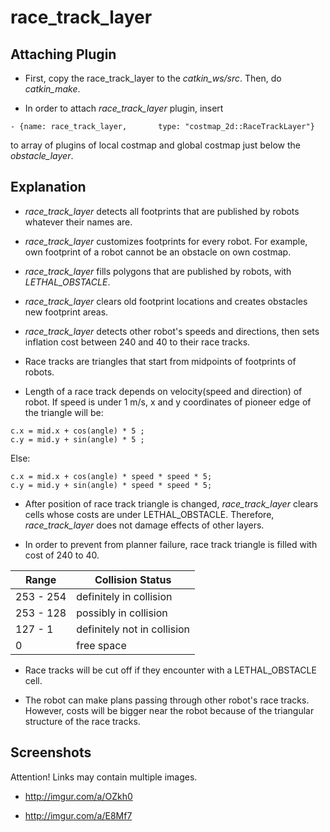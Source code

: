 **race_track_layer**
==================

## Attaching Plugin

* First, copy the race\_track\_layer to the *catkin_ws/src*. Then, do *catkin_make*.

*  In order to attach *race\_track\_layer* plugin, insert

```
- {name: race_track_layer,       type: "costmap_2d::RaceTrackLayer"}
```

to array of plugins of local costmap and global costmap just below the *obstacle_layer*.

## Explanation

* *race\_track\_layer* detects all footprints that are published by robots whatever their names are.

* *race\_track\_layer* customizes footprints for every robot. For example, own footprint of a robot cannot be an obstacle on own costmap.

* *race\_track\_layer* fills polygons that are published by robots, with *LETHAL_OBSTACLE*.

* *race\_track\_layer* clears old footprint locations and creates obstacles new footprint areas.

* *race\_track\_layer* detects other robot's speeds and directions, then sets inflation cost between 240 and 40 to their race tracks.

* Race tracks are triangles that start from midpoints of footprints of robots.

* Length of a race track depends on velocity(speed and direction) of robot. If speed is under 1 m/s, x and y coordinates of pioneer edge of the triangle will be: 
```
c.x = mid.x + cos(angle) * 5 ;
c.y = mid.y + sin(angle) * 5 ;
```

Else:
```
c.x = mid.x + cos(angle) * speed * speed * 5;
c.y = mid.y + sin(angle) * speed * speed * 5;
```


* After position of race track triangle is changed, *race\_track\_layer* clears cells whose costs are under LETHAL_OBSTACLE. Therefore, *race\_track\_layer* does not damage effects of other layers.

* In order to prevent from planner failure, race track triangle is filled with cost of 240 to 40. 

| Range        | Collision Status   |
| ------------- | ------------- |
| 253 - 254 | definitely in collision |
| 253 - 128 | possibly in collision |
| 127 - 1 | definitely not in collision |
| 0 | free space |


* Race tracks will be cut off if they encounter with a LETHAL_OBSTACLE cell.

* The robot can make plans passing through other robot's race tracks. However, costs will be bigger near the robot because of the triangular structure of the race tracks.

## Screenshots

Attention! Links may contain multiple images.

* http://imgur.com/a/OZkh0

* http://imgur.com/a/E8Mf7



